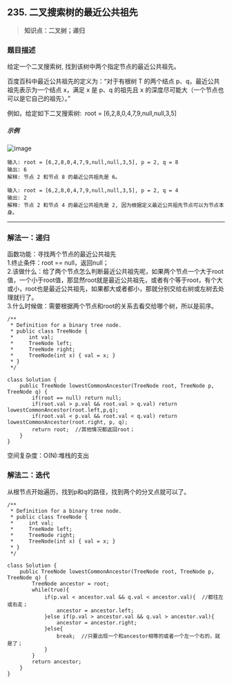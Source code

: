 ## 235. 二叉搜索树的最近公共祖先
> **知识点：二叉树；递归**
### 题目描述

给定一个二叉搜索树, 找到该树中两个指定节点的最近公共祖先。

百度百科中最近公共祖先的定义为：“对于有根树 T 的两个结点 p、q，最近公共祖先表示为一个结点 x，满足 x 是 p、q 的祖先且 x 的深度尽可能大（一个节点也可以是它自己的祖先）。”

例如，给定如下二叉搜索树:  root = [6,2,8,0,4,7,9,null,null,3,5]

##### 示例
![image](https://note.youdao.com/yws/public/resource/6fa0eca998f3cbca5812e4ebbe017e5e/xmlnote/94E7E98AE66D44B5B39CD0853839170F/11472)
```
输入: root = [6,2,8,0,4,7,9,null,null,3,5], p = 2, q = 8
输出: 6 
解释: 节点 2 和节点 8 的最近公共祖先是 6。

输入: root = [6,2,8,0,4,7,9,null,null,3,5], p = 2, q = 4
输出: 2
解释: 节点 2 和节点 4 的最近公共祖先是 2, 因为根据定义最近公共祖先节点可以为节点本身。

```
---
### 解法一：递归
函数功能：寻找两个节点的最近公共祖先  
1.终止条件：root == null，返回null；  
2.该做什么：给了两个节点怎么判断最近公共祖先呢，如果两个节点一个大于root值，一个小于root值，那显然root就是最近公共祖先，或者有个等于root，有个大或小，root也是最近公共祖先，如果都大或者都小，那就分别交给右树或左树去处理就行了。  
3.什么时候做：需要根据两个节点和root的关系去看交给哪个树，所以是前序。

```
/**
 * Definition for a binary tree node.
 * public class TreeNode {
 *     int val;
 *     TreeNode left;
 *     TreeNode right;
 *     TreeNode(int x) { val = x; }
 * }
 */

class Solution {
    public TreeNode lowestCommonAncestor(TreeNode root, TreeNode p, TreeNode q) {
        if(root == null) return null;
        if(root.val > p.val && root.val > q.val) return lowestCommonAncestor(root.left,p,q);
        if(root.val < p.val && root.val < q.val) return lowestCommonAncestor(root.right, p, q);
        return root;  //其他情况都返回root；
    }
}
```
空间复杂度：O(N):堆栈的支出
### 解法二：迭代
从根节点开始遍历，找到p和q的路径，找到两个的分叉点就可以了。

```
/**
 * Definition for a binary tree node.
 * public class TreeNode {
 *     int val;
 *     TreeNode left;
 *     TreeNode right;
 *     TreeNode(int x) { val = x; }
 * }
 */

class Solution {
    public TreeNode lowestCommonAncestor(TreeNode root, TreeNode p, TreeNode q) {
        TreeNode ancestor = root;
        while(true){
            if(p.val < ancestor.val && q.val < ancestor.val){  //都往左或右走；
                ancestor = ancestor.left;
            }else if(p.val > ancestor.val && q.val > ancestor.val){
                ancestor = ancestor.right;
            }else{
                break;  //只要出现一个和ancestor相等的或者一个左一个右的，就是了；
            }
        }
        return ancestor;
    }
}
```
